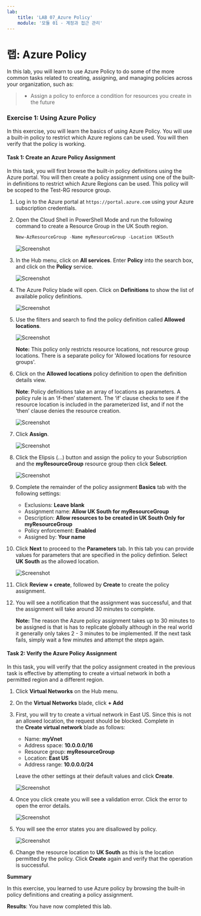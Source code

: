 ```yaml
---
lab:
    title: 'LAB 07_Azure Policy'
    module: '모듈 01 - 계정과 접근 관리'
---
```


# 랩: Azure Policy

In this lab, you will learn to use Azure Policy to do some of the more common tasks related to creating, assigning, and managing policies across your organization, such as:

> - Assign a policy to enforce a condition for resources you create in the future

### Exercise 1: Using Azure Policy

In this exercise, you will learn the basics of using Azure Policy. You will use a built-in policy to restrict which Azure regions can be used. You will then verify that the policy is working.

#### Task 1: Create an Azure Policy Assignment

In this task, you will first browse the built-in policy definitions using the Azure portal. You will then create a policy assignment using one of the built-in definitions to restrict which Azure Regions can be used. This policy will be scoped to the Test-RG resource group.

1.  Log in to the Azure portal at `https://portal.azure.com` using your Azure subscription credentials.

1.  Open the Cloud Shell in PowerShell Mode and run the following command to create a Resource Group in the UK South region.

    ```powershell
    New-AzResourceGroup -Name myResourceGroup -Location UKSouth
    ```

    ![Screenshot](../Media/Module-1/2019-12-30_18-18-29.png)

   

2.  In the Hub menu, click on **All services**. Enter **Policy** into the search box, and click on the **Policy** service.

    ![Screenshot](../Media/Module-1/2019-12-30_18-05-57.png)


3.  The Azure Policy blade will open. Click on **Definitions** to show the list of available policy definitions.

    ![Screenshot](../Media/Module-1/2019-12-30_18-10-13.png)


4.  Use the filters and search to find the policy definition called **Allowed locations**.

    ![Screenshot](../Media/Module-1/2019-12-30_18-10-59.png)



    **Note:** This policy only restricts resource locations, not resource group locations. There is a separate policy for 'Allowed locations for resource groups'.


5.  Click on the **Allowed locations** policy definition to open the definition details view. 

    **Note**: Policy definitions take an array of locations as parameters. A policy rule is an ‘if-then’ statement. The ‘if’ clause checks to see if the resource location is included in the parameterized list, and if not the ‘then’ clause denies the resource creation.

     ![Screenshot](../Media/Module-1/2019-12-30_18-13-49.png)


1.  Click **Assign**.

     ![Screenshot](../Media/Module-1/2019-12-30_18-23-26.png)




2.  Click the Elipsis (...) button and assign the policy to your Subscription and the **myResourceGroup** resource group then click **Select**.

     ![Screenshot](../Media/Module-1/2019-12-30_18-24-20.png)



3.  Complete the remainder of the policy assignment **Basics** tab with the following settings:

    -   Exclusions: **Leave blank**
    -   Assignment name: **Allow UK South for myResourceGroup**
    -   Description: **Allow resources to be created in UK South Only for myResourceGroup**
    -   Policy enforcement: **Enabled**
    -   Assigned by: **Your name**




1.  Click **Next** to proceed to the **Parameters** tab. In this tab you can  provide values for parameters that are specified in the policy defintion. Select **UK South** as the allowed location.

     ![Screenshot](../Media/Module-1/2019-12-30_18-29-49.png)


2.  Click **Review + create**, followed by **Create** to create the policy assignment. 

4.  You will see a notification that the assignment was successful, and that the assignment will take around 30 minutes to complete.

    **Note:** The reason the Azure policy assignment takes up to 30 minutes to be assigned is that is has to replicate globally although in the real world it generally only takes 2 - 3 minutes to be implemented.  If the next task fails, simply wait a few minutes and attempt the steps again.

#### Task 2: Verify the Azure Policy Assignment

In this task, you will verify that the policy assignment created in the previous task is effective by attempting to create a virtual network in both a permitted region and a different region.

1.  Click **Virtual Networks** on the Hub menu.

2.  On the **Virtual Networks** blade, click **+ Add**
3.  First, you will try to create a virtual network in East US. Since this is not an allowed location, the request should be blocked. Complete in the **Create virtual network** blade as follows:

    -   Name: **myVnet**
    -   Address space: **10.0.0.0/16**
    -   Resource group: **myResourceGroup**
    -   Location: **East US**
    -   Address range: **10.0.0.0/24**

    Leave the other settings at their default values and click **Create**.

    ![Screenshot](../Media/Module-1/2019-12-30_18-35-10.png)
  
4.  Once you click create you will see a validation error. Click the error to open the error details.

    ![Screenshot](../Media/Module-1/2019-12-30_18-37-20.png)


5.  You will see the error states you are disallowed by policy.

    ![Screenshot](../Media/Module-1/2019-12-30_18-39-17.png)



5.  Change the resource location to **UK South** as this is the location permitted by the policy. Click **Create** again and verify that the operation is successful.

**Summary**

In this exercise, you learned to use Azure policy by browsing the built-in policy definitions and creating a policy assignment.

**Results**: You have now completed this lab.

